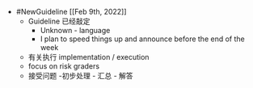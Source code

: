 - #NewGuideline [[Feb 9th, 2022]]
	- Guideline 已经敲定
		- Unknown - language
		- I plan to speed things up and announce before the end of the week
	- 有关执行 implementation / execution
	- focus on risk graders
	- 接受问题 -初步处理 - 汇总 - 解答